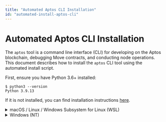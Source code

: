 ```yaml
---
title: "Automated Aptos CLI Installation"
id: "automated-install-aptos-cli"
---
```


# Automated Aptos CLI Installation

The `aptos` tool is a command line interface (CLI) for developing on the Aptos blockchain, debugging Move contracts, and conducting node operations. This document describes how to install the `aptos` CLI tool using the automated install script.

First, ensure you have Python 3.6+ installed:
```
$ python3 --version
Python 3.9.13
```
If it is not installed, you can find installation instructions [here](https://www.python.org/downloads/).

<details>
<summary>macOS / Linux / Windows Subsystem for Linux (WSL)</summary>

:::tip
These instructions have been tested on Ubuntu 20.04, Ubuntu 22.04, Arch Linux, MacOS (ARM), and WSL and assume you have either `curl` or `wget` installed to download the script.
:::

In your terminal, run the following `curl` command:

```
curl -fsSL "https://aptos.dev/scripts/install_cli.py" | python3
```

Or with `wget`:
```
wget -qO- "https://aptos.dev/scripts/install_cli.py" | python3
```

</details>

<details>

<summary>Windows (NT)</summary>

:::tip
These instructions have been tested on Windows 11.
:::

In Powershell:
```
iwr "https://aptos.dev/scripts/install_cli.py" -useb | Select-Object -ExpandProperty Content | python3
```

</details>
